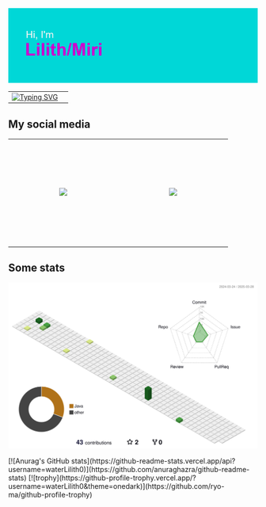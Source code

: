 <img src="https://github.com/waterLilith0/waterLilith0/blob/main/header.png">
<table style="border: 0px">
  <tr>
    <td>
      <a href="https://git.io/typing-svg"><img src="https://readme-typing-svg.demolab.com?font=Fira+Code&duration=3000&pause=1000&color=00DFFF&center=true&vCenter=true&multiline=true&width=435&height=150&lines=Cyberpunk;Steampunk;Made+in+Abyss;Lord+of+the+Rings;Gaming" alt="Typing SVG" /></a>
    </td>
    <td></td>
  </tr>
</table>

<h2>My social media</h2>
<table style="border: 0px">
	<tr>
		<td>
			<img style="width: 2vw; margin: 10vw" type="image/png" src="https://upload.wikimedia.org/wikipedia/commons/thumb/7/7a/Bluesky_Logo.svg/600px-Bluesky_Logo.svg.png"><a href="https://bsky.app/profile/waterlilith.bsky.social"/>
		</td>
		<td>
			<img style="width: 2vw; margin: 10vw" type="image/png" src="https://upload.wikimedia.org/wikipedia/commons/thumb/c/ce/X_logo_2023.svg/1024px-X_logo_2023.svg.png"><a href="https://bsky.app/profile/waterlilith.bsky.social"/>
		</td>
	</tr>
</table>

<h2>Some stats</h2>
<p align="center" >
	<picture>
	  <source media="(prefers-color-scheme: dark)"  srcset="https://raw.githubusercontent.com/waterLilith0/waterLilith0/output-3d-contrib/night.svg" />
	  <source media="(prefers-color-scheme: light)" srcset="https://raw.githubusercontent.com/waterLilith0/waterLilith0/output-3d-contrib/day.svg" />
	  <img alt="github profile contributions chart" src="https://raw.githubusercontent.com/waterLilith0/waterLilith0/output-3d-contrib/day.svg" />
	</picture>
</p>
[![Anurag's GitHub stats](https://github-readme-stats.vercel.app/api?username=waterLilith0)](https://github.com/anuraghazra/github-readme-stats)
[![trophy](https://github-profile-trophy.vercel.app/?username=waterLilith0&theme=onedark)](https://github.com/ryo-ma/github-profile-trophy)


<!---
waterLilith0/waterLilith0 is a ✨ special ✨ repository because its `README.md` (this file) appears on your GitHub profile.
You can click the Preview link to take a look at your changes.
--->
